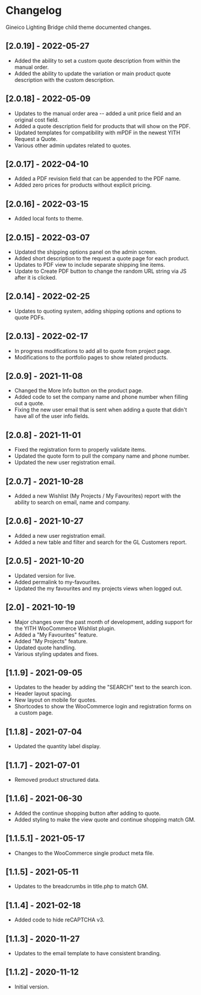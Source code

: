 # Changelog

Gineico Lighting Bridge child theme documented changes.
## [2.0.19] - 2022-05-27
* Added the ability to set a custom quote description from within the manual order.
* Added the ability to update the variation or main product quote description with the custom description.

## [2.0.18] - 2022-05-09
* Updates to the manual order area -- added a unit price field and an original cost field.
* Added a quote description field for products that will show on the PDF.
* Updated templates for compatibility with mPDF in the newest YITH Request a Quote.
* Various other admin updates related to quotes.

## [2.0.17] - 2022-04-10
* Added a PDF revision field that can be appended to the PDF name.
* Added zero prices for products without explicit pricing.

## [2.0.16] - 2022-03-15 
* Added local fonts to theme.

## [2.0.15] - 2022-03-07
* Updated the shipping options panel on the admin screen.
* Added short description to the request a quote page for each product.
* Updates to PDF view to include separate shipping line items.
* Update to Create PDF button to change the random URL string via JS after it is clicked.

## [2.0.14] - 2022-02-25
* Updates to quoting system, adding shipping options and options to quote PDFs.

## [2.0.13] - 2022-02-17
* In progress modifications to add all to quote from project page.
* Modifications to the portfolio pages to show related products.

## [2.0.9] - 2021-11-08
* Changed the More Info button on the product page.
* Added code to set the company name and phone number when filling out a quote.
* Fixing the new user email that is sent when adding a quote that didn't have all of the user info fields.

## [2.0.8] - 2021-11-01
* Fixed the registration form to properly validate items.
* Updated the quote form to pull the company name and phone number.
* Updated the new user registration email.

## [2.0.7] - 2021-10-28
* Added a new Wishlist (My Projects / My Favourites) report with the ability to search on email, name and company.

## [2.0.6] - 2021-10-27
* Added a new user registration email.
* Added a new table and filter and search for the GL Customers report.

## [2.0.5] - 2021-10-20
* Updated version for live.
* Added permalink to my-favourites.
* Updated the my favourites and my projects views when logged out.

## [2.0] - 2021-10-19
* Major changes over the past month of development, adding support for the YITH WooCommerce Wishlist plugin.
* Added a "My Favourites" feature.
* Added "My Projects" feature.
* Updated quote handling.
* Various styling updates and fixes.

## [1.1.9] - 2021-09-05 
* Updates to the header by adding the "SEARCH" text to the search icon.
* Header layout spacing.
* New layout on mobile for quotes.
* Shortcodes to show the WooCommerce login and registration forms on a custom page.

## [1.1.8] - 2021-07-04
* Updated the quantity label display.

## [1.1.7] - 2021-07-01
* Removed product structured data.

## [1.1.6] - 2021-06-30
* Added the continue shopping button after adding to quote.
* Added styling to make the view quote and continue shopping match GM.

## [1.1.5.1] - 2021-05-17
* Changes to the WooCommerce single product meta file.

## [1.1.5] - 2021-05-11
* Updates to the breadcrumbs in title.php to match GM.

## [1.1.4] - 2021-02-18
* Added code to hide reCAPTCHA v3.

## [1.1.3] - 2020-11-27
- Updates to the email template to have consistent branding.

## [1.1.2] - 2020-11-12
- Initial version.
